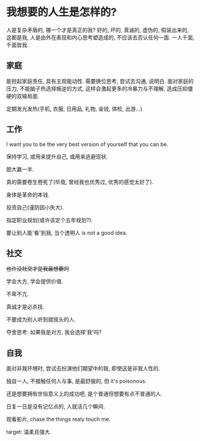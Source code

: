 # 我想要的人生是怎样的?

人是复杂矛盾的, 哪一个才是真正的我? 好的, 坏的, 真诚的, 虚伪的, 假装出来的, 这都是我, 人是由外在表现和内心思考塑造成的, 不应该去否认任何一面. 一人千面, 千面皆我.

## 家庭

能担起家庭责任, 具有主观能动性. 需要换位思考, 尝试去沟通, 说明白. 面对家庭的压力, 不能脑子热选择叛逆的方式, 这样会激起更多的冷暴力与不理解, 造成压抑僵硬的双输局面.

定期发光发热(手机, 衣服, 日用品, 礼物, 金钱, 体检, 出游...)

## 工作

I want you to be the very best version of yourself that you can be.

保持学习, 或用来提升自己, 或用来逃避现状.

胆大赢一半.

真的需要卷生卷死了(毕竟, 曾经我也优秀过, 优秀的感觉太好了).

身体是革命的本钱.

投资自己(谨防因小失大).

指定职业规划(或许该定个五年规划?).

要让别人能'看'到我, 当个透明人 is not a good idea.

## 社交

~~也许没社交才是我最想要的~~

学会大方, 学会提供价值.

不卑不亢.

真诚才是必杀技.

不要成为别人听到就摇头的人.

夺舍思考: 如果我是对方, 我会选择'我'吗?

## 自我

面对非我环境时, 尝试去扮演他们期望中的我, 即使这是非我人性的.

独自一人, 不接触任何人与事, 是最舒服的, 但 it's poisonous.

还是想要拥有世俗意义上的成功吧, 是个普通但想要有点不普通的人.

日复一日是没有记忆点的, 人就活几个瞬间.

观看影片, chase the things realy touch me.

target: 温柔且强大.